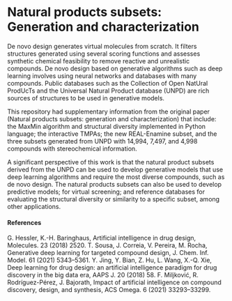 # Natural products subsets: Generation and characterization 

De novo design generates virtual molecules from scratch. It filters structures generated using several scoring functions and assesses synthetic chemical feasibility to remove reactive and unrealistic compounds. De novo design based on generative algorithms such as deep learning involves using neural networks and databases with many compounds. Public databases such as the Collection of Open NatUral ProdUcTs and the Universal Natural Product database (UNPD) are rich sources of structures  to be used in generative models. 

This repository had supplementary information from the original paper (Natural products subsets: generation and characterization) that include:
the MaxMin algorithm and structural diversity implemented in Python language; the interactive TMPAs; the new REAL-Enamine subset, and the three subsets generated from UNPD with 14,994, 7,497, and 4,998 compounds with stereochemical information.

A significant perspective of this work is that the natural product subsets derived from the UNPD can be used to develop generative models that use deep learning algorithms and require the most diverse compounds, such as de novo design. The natural products subsets can also be used to develop predictive models; for virtual screening; and reference databases for evaluating the structural diversity or similarity to a specific subset, among other applications.


#### References

G. Hessler, K.-H. Baringhaus, Artificial intelligence in drug design, Molecules. 23 (2018) 2520.
T. Sousa, J. Correia, V. Pereira, M. Rocha, Generative deep learning for targeted compound design, J. Chem. Inf. Model. 61 (2021) 5343–5361.
Y. Jing, Y. Bian, Z. Hu, L. Wang, X.-Q. Xie, Deep learning for drug design: an artificial intelligence paradigm for drug discovery in the big data era, AAPS J. 20 (2018) 58.
F. Miljković, R. Rodríguez-Pérez, J. Bajorath, Impact of artificial intelligence on compound discovery, design, and synthesis, ACS Omega. 6 (2021) 33293–33299.
